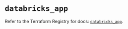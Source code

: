 # `databricks_app`

Refer to the Terraform Registry for docs: [`databricks_app`](https://registry.terraform.io/providers/databricks/databricks/1.62.1/docs/resources/app).
